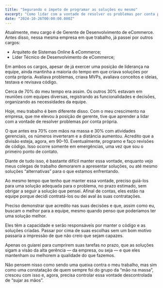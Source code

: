 ```yaml
---
title: "Segurando o ímpeto de programar as soluções eu mesmo"
excerpt: "Como lidar com a vontade de resolver os problemas por conta própria enquanto somos gerentes de software que cresceram na carreira?"
date: "2024-10-26T00:00:00.000Z"
---
```


Atualmente, meu cargo é de Gerente de Desenvolvimento de eCommerce. Antes disso, nessa mesma empresa em que trabalho, já passei por outros cargos:

- Arquiteto de Sistemas Online & eCommerce;
- Líder Técnico de Desenvolvimento de eCommerce;

Em ambos os cargos, apesar de já exercer uma posição de liderança na equipe, ainda mantinha a maioria do tempo em que criava soluções por conta própria. Avaliava problemas, criava MVPs, avaliava conceitos e ideias, testava e revisava código.

Cerca de 70% do meu tempo era assim. Os outros 30% estavam em reuniões com equipes diversas, registrando as funcionalidades e decisões, organizando as necessidades da equipe.

Hoje, meu trabalho é bem diferente disso. Com o meu crescimento na empresa, que me elevou à posição de gerente, tive que aprender a lidar com a vontade de resolver problemas por conta própria.

O que antes era 70% com mãos na massa e 30% com atividades gerenciais, os números inverteram e a distância aumentou. Acredito que a divisão esteja, agora, em 90–10. Eventualmente, programo e faço revisões de código. Isso ocorre somente em emergências, uma vez que sou o primeiro ponto de contato.

Diante de tudo isso, é bastante difícil manter essa vontade, enquanto vejo meus colegas de trabalho demorarem a apresentar soluções, ou até mesmo soluções “alternativas” para o que estamos enfrentando.

Ao mesmo tempo que tenho que manter essa vontade, preciso guiá-los para uma solução adequada para o problema, no prazo estimado, sem obrigar a seguir a solução que pensei. Afinal de contas, eles estão na equipe porque decidi contratá-los ou dei aval às suas contratações.

Preciso demonstrar que acredito nas suas decisões e que, assim como eu, buscam o melhor para a equipe, mesmo quando penso que poderíamos ter uma solução melhor.

Eles têm a capacidade e serão responsáveis por manter o código e as soluções criadas. Passar por cima de suas escolhas sem um bom motivo passaria a impressão de que não creio que sejam capazes.

Apenas os guiarei para cumprirem suas tarefas no prazo, que as soluções sigam a visão da alta gerência — da empresa, ou seja — e que eles mantenham ou melhorem a qualidade do que fazemos.

Não pensem nisso como sendo uma queixa contra o meu trabalho, mas sim como uma constatação de quem sempre foi do grupo da “mão na massa”, cresceu com isso e, agora, precisa controlar essa vontade descontrolada de “sujar as mãos”.
